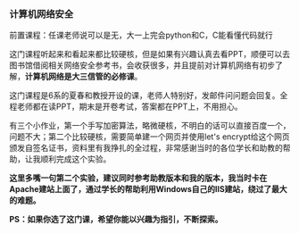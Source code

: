 ### 计算机网络安全

前置课程：任课老师说可以是无，大一上完会python和C，C能看懂代码就行

这门课程听起来和看起来都比较硬核，但是如果有兴趣认真去看PPT，顺便可以去图书馆借阅相关网络安全参考书，会收获很多，并且提前对计算机网络有初步了解，**计算机网络是大三信管的必修课**。

这门课程是6系的夏春和教授开设的课，老师人特别好，发邮件问问题会回复。全程老师都在读PPT，期末是开卷考试，答案都在PPT上，不用担心。

有三个小作业，第一个手写加密算法，略微硬核，不明白的话可以直接百度一个，问题不大；第二个比较硬核，需要简单建一个网页并使用let's encrypt给这个网页颁发自签名证书，资料里有我挣扎的全过程，非常感谢当时的各位学长和助教的帮助，让我顺利完成这个实验。

**这里多嘴一句第二个实验，建议同时参考助教版本和我的版本，我当时卡在Apache建站上面了，通过学长的帮助利用Windows自己的IIS建站，绕过了最大的难题。**

**PS：如果你选了这门课，希望你能以兴趣为指引，不断探索。**
